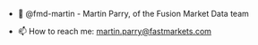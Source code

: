 - 👋 @fmd-martin - Martin Parry, of the Fusion Market Data team

- 📫 How to reach me: martin.parry@fastmarkets.com
 
